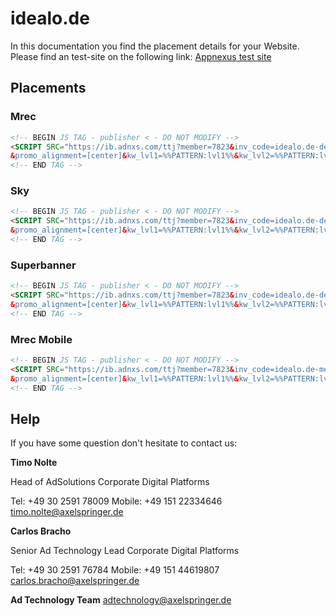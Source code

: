 # idealo.de

In this documentation you find the placement details for your Website.  Please find an test-site on the following link:    [Appnexus test site](https://www.idealo.de/preisvergleich/ProductCategory/23232.html)

## Placements

### Mrec

```html
<!-- BEGIN JS TAG - publisher < - DO NOT MODIFY -->
<SCRIPT SRC="https://ib.adnxs.com/ttj?member=7823&inv_code=idealo.de-desktop-rest-mrec&size=300x250&pubclickenc=%%CLICK_URL_ESC%%
&promo_alignment=[center]&kw_lvl1=%%PATTERN:lvl1%%&kw_lvl2=%%PATTERN:lvl2%%&kw_lvl3=%%PATTERN:lvl3%%&kw_lvl4=%%PATTERN:lvl4%%&kw_lvl5=%%PATTERN:lvl5%%&&kw_lvl6=%%PATTERN:lvl6%%cb=%%CACHEBUSTER%%" TYPE="text/javascript"></SCRIPT>
<!-- END TAG -->
```

### Sky

```html
<!-- BEGIN JS TAG - publisher < - DO NOT MODIFY -->
<SCRIPT SRC="https://ib.adnxs.com/ttj?member=7823&inv_code=idealo.de-desktop-rest-sky&size=160x600&promo_sizes=120x600,300x600&pubclickenc=%%CLICK_URL_ESC%%
&promo_alignment=[center]&kw_lvl1=%%PATTERN:lvl1%%&kw_lvl2=%%PATTERN:lvl2%%&kw_lvl3=%%PATTERN:lvl3%%&kw_lvl4=%%PATTERN:lvl4%%&kw_lvl5=%%PATTERN:lvl5%%&&kw_lvl6=%%PATTERN:lvl6%%cb=%%CACHEBUSTER%%" TYPE="text/javascript"></SCRIPT>
<!-- END TAG -->
```

### Superbanner

```html
<!-- BEGIN JS TAG - publisher < - DO NOT MODIFY -->
<SCRIPT SRC="https://ib.adnxs.com/ttj?member=7823&inv_code=idealo.de-desktop-rest-superbanner&size=728x90&pubclickenc=%%CLICK_URL_ESC%%
&promo_alignment=[center]&kw_lvl1=%%PATTERN:lvl1%%&kw_lvl2=%%PATTERN:lvl2%%&kw_lvl3=%%PATTERN:lvl3%%&kw_lvl4=%%PATTERN:lvl4%%&kw_lvl5=%%PATTERN:lvl5%%&&kw_lvl6=%%PATTERN:lvl6%%cb=%%CACHEBUSTER%%" TYPE="text/javascript"></SCRIPT>
<!-- END TAG -->
```

### Mrec Mobile

```html
<!-- BEGIN JS TAG - publisher < - DO NOT MODIFY -->
<SCRIPT SRC="https://ib.adnxs.com/ttj?member=7823&inv_code=idealo.de-mew-rest-mrec&size=300x250&pubclickenc=%%CLICK_URL_ESC%%
&promo_alignment=[center]&kw_lvl1=%%PATTERN:lvl1%%&kw_lvl2=%%PATTERN:lvl2%%&kw_lvl3=%%PATTERN:lvl3%%&kw_lvl4=%%PATTERN:lvl4%%&kw_lvl5=%%PATTERN:lvl5%%&&kw_lvl6=%%PATTERN:lvl6%%cb=%%CACHEBUSTER%%" TYPE="text/javascript"></SCRIPT>
<!-- END TAG -->
```

## Help

If you have some question don't hesitate to contact us:


__Timo Nolte__
 
  Head of AdSolutions
  Corporate Digital Platforms

  Tel: +49 30 2591 78009
  Mobile: +49 151 22334646 
  timo.nolte@axelspringer.de


__Carlos Bracho__
 
  Senior Ad Technology Lead 
  Corporate Digital Platforms
  
  Tel: +49 30 2591 76784
  Mobile: +49 151 44619807 
  carlos.bracho@axelspringer.de

__Ad Technology Team__
  adtechnology@axelspringer.de
  
